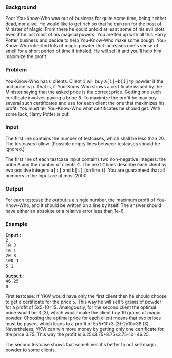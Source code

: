 <h3>Background</h3>

<p>Poor You-Know-Who was out of business for quite some time,
being neither dead, nor alive. He would like to get rich so that
he can run for the post of Minister of Magic. From there he could
unfold at least some of his evil plots even if he lost most of
his magical powers. You are fed up with all this Harry Potter
business and decide to help You-Know-Who make some
dough. You-Know-Who inherited lots of magic powder that increases
one's sense of smell for a short period of time if inhaled. He
will sell it and you'll help him maximize the profit.
</p>

<h3>Problem</h3>

<p>You-Know-Who has <tt>C</tt> clients. Client <tt>i</tt> will
buy <tt>a[i]−b[i]*p</tt> powder if the unit price
is <tt>p</tt>. That is, if You-Know-Who shows a certificate
issued by the Minister saying that the asked price is the correct
price. Getting one such certificate involves paying a bribe
<tt>B</tt>. To maximize the profit he may buy several such
certificates and use for each client the one that maximizes his
profit. You must tell You-Know-Who what certificates he should
get. With some luck, Harry Potter is out!
</p>

<h3>Input</h3>
<p>The first line contains the number of testcases, which shall
be less than 20. The testcases follow. (Possible empty lines
between testcases should be ignored.)
</p>

<p>The first line of each testcase input contains two
non-negative integers: the bribe <tt>B</tt> and the number of
clients <tt>C</tt>. The next <tt>C</tt> lines describe each
client by two positive integers <tt>a[i]</tt> and <tt>b[i]</tt>
(on line <tt>i</tt>). You are guaranteed that all numbers in the
input are at most 2000.</p>

<h3>Output</h3>
<p>For each testcase the output is a single
number, the maximum profit of You-Know-Who, and it should be
written on a line by itself. The answer should have either an
absolute or a relative error less than 1e-6.</p>

<h3>Example</h3>

<pre><b>Input:</b>
2
10 2
10 1
20 3
100 1
5 1

<b>Output:</b>
46.25
0
</pre>

<p>First testcase: If YKW would have only the first client then
he should choose to get a certificate for the price 5. This way
he will sell 5 grams of powder for a profit of 5x5-10=15.
Analogously, for the second client the optimal price would be
3.(3), which would make the client buy 10 grams of magic
powder. Choosing the optimal price for each client means that two
bribes must be payed, which leads to a profit of
5x5+10x3.(3)-2x10=38.(3). Nevertheless, YKW can win more money by
getting only one certificate for the price 3.75.  This way the
profit is 6.25x3.75+8.75x3.75-10=46.25.</p>

<p>The second testcase shows that sometimes it's better to
not sell magic powder to some clients.</p>